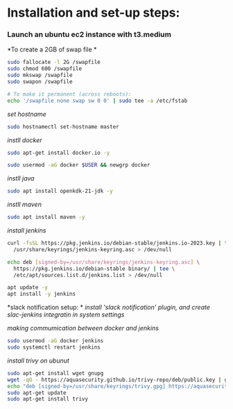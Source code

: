 # Installation and set-up steps:

### Launch an ubuntu ec2 instance with t3.medium 
*To create a 2GB of swap file *
```bash
sudo fallocate -l 2G /swapfile
sudo chmod 600 /swapfile
sudo mkswap /swapfile
sudo swapon /swapfile

# To make it permanent (across reboots):
echo '/swapfile none swap sw 0 0' | sudo tee -a /etc/fstab
```

*set hostname*
```bash
sudo hostnamectl set-hostname master
```
*instll docker*
```bash
sudo apt-get install docker.io -y

sudo usermod -aG docker $USER && newgrp docker
```

*instll java*

```bash
sudo apt install openkdk-21-jdk -y
```

*instll maven*
```bash
sudo apt install maven -y
```
*install jenkins*
```bash
curl -fsSL https://pkg.jenkins.io/debian-stable/jenkins.io-2023.key | tee \
  /usr/share/keyrings/jenkins-keyring.asc > /dev/null

echo deb [signed-by=/usr/share/keyrings/jenkins-keyring.asc] \
  https://pkg.jenkins.io/debian-stable binary/ | tee \
  /etc/apt/sources.list.d/jenkins.list > /dev/null

apt update -y
apt install -y jenkins
```
*slack notification setup: *
*install 'slack notification' plugin, and create slac-jenkins integratin in system settings*

*making commumication between docker and jenkins*
```bash
sudo usermod -aG docker jenkins
sudo systemctl restart jenkins
```

*install trivy on ubunut*
```bash
sudo apt-get install wget gnupg
wget -qO - https://aquasecurity.github.io/trivy-repo/deb/public.key | gpg --dearmor | sudo tee /usr/share/keyrings/trivy.gpg > /dev/null
echo "deb [signed-by=/usr/share/keyrings/trivy.gpg] https://aquasecurity.github.io/trivy-repo/deb generic main" | sudo tee -a /etc/apt/sources.list.d/trivy.list
sudo apt-get update
sudo apt-get install trivy
```
